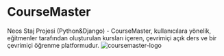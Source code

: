 # CourseMaster
Neos Staj Projesi (Python&Django) - CourseMaster, kullanıcılara yönelik, eğitmenler tarafından oluşturulan kursları içeren, çevrimiçi açık ders ve bir çevrimiçi öğrenme platformudur.
![coursemaster-logo](https://github.com/Neos-CourseMaster/CourseMaster/assets/92742304/f7c8a09b-7a85-4b7d-b642-bf621f3a9c9b)
